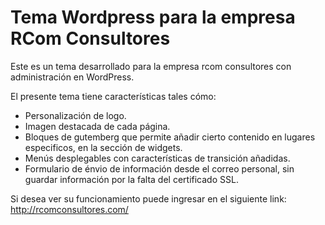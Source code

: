 # Tema Wordpress para la empresa RCom Consultores

Este es un tema desarrollado para la empresa rcom consultores con administración en WordPress.

El presente tema tiene características tales cómo:
+ Personalización de logo.
+ Imagen destacada de cada página.
+ Bloques de gutemberg que permite añadir cierto contenido en lugares especificos, en la sección de widgets.
+ Menús desplegables con características de transición añadidas.
+ Formulario de énvio de información desde el correo personal, sin guardar información por la falta del certificado SSL.

Si desea ver su funcionamiento puede ingresar en el siguiente link: http://rcomconsultores.com/
